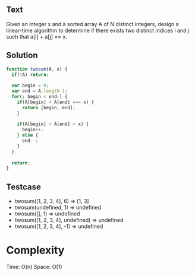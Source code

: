 ## Text

Given an integer x and a sorted array A of N distinct integers, design a linear-time algorithm to determine if there exists two distinct indices i and j such that a[i] + a[j] == x.

## Solution

```javascript
function twosum(A, x) {
  if(!A) return;
  
  var begin = 0;
  var end = A.length-1;
  for(; begin < end;) {
    if(A[begin] + A[end] === x) {
      return [begin, end];
    }
    
    if(A[begin] + A[end] < x) {
      begin++;
    } else {
      end--;
    }
  }
  
  return;
}
```

## Testcase

- twosum([1, 2, 3, 4], 6) => [1, 3]
- twosum(undefined, 1) => undefined
- twosum([], 1) => undefined
- twosum([1, 2, 3, 4], undefined) => undefined
- twosum([1, 2, 3, 4], -1) => undefined

# Complexity
Time: O(n)
Space: O(1)
